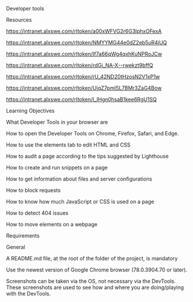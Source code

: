 Developer tools

Resources

https://intranet.alxswe.com/rltoken/a00xWFVG2r6G3lphxOFexA

https://intranet.alxswe.com/rltoken/NMYYMG44e0dZ2eb5uR4iUQ

https://intranet.alxswe.com/rltoken/If7a66qWg4qxhKuNPRoJCw

https://intranet.alxswe.com/rltoken/rdGj_NA-X--rwekzt9bffQ

https://intranet.alxswe.com/rltoken/rU_42ND20tHzosN2V1xP1w

https://intranet.alxswe.com/rltoken/UiqZ7pmI5L7BMr3ZaG4Bow

https://intranet.alxswe.com/rltoken/I_IHgn0hsaB1kee6RgU1SQ


Learning Objectives

What Developer Tools in your browser are

How to open the Developer Tools on Chrome, Firefox, Safari, and Edge.

How to use the elements tab to edit HTML and CSS

How to audit a page according to the tips suggested by Lighthouse

How to create and run snippets on a page

How to get information about files and server configurations

How to block requests

How to know how much JavaScript or CSS is used on a page

How to detect 404 issues

How to move elements on a webpage


Requirements

General

A README.md file, at the root of the folder of the project, is mandatory

Use the newest version of Google Chrome browser (78.0.3904.70 or later).

Screenshots can be taken via the OS, not necessary via the DevTools. These screenshots are used to see how and where you are doing/playing with the DevTools.
